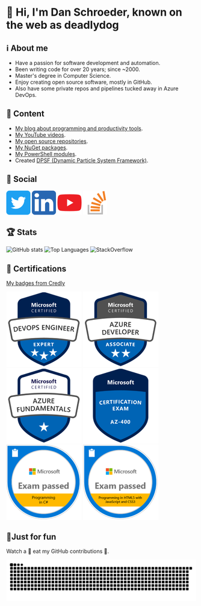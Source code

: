 # 👋 Hi, I'm Dan Schroeder, known on the web as deadlydog

## ℹ About me

- Have a passion for software development and automation.
- Been writing code for over 20 years; since ~2000.
- Master's degree in Computer Science.
- Enjoy creating open source software, mostly in GitHub.
- Also have some private repos and pipelines tucked away in Azure DevOps.

## 🍨 Content

- [My blog about programming and productivity tools](https://blog.danskingdom.com).
- [My YouTube videos](https://www.youtube.com/user/deadlydog/featured).
- [My open source repositories](https://github.com/deadlydog?tab=repositories&type=source).
- [My NuGet packages](https://www.nuget.org/profiles/deadlydog).
- [My PowerShell modules](https://www.powershellgallery.com/profiles/deadlydog).
- Created [DPSF (Dynamic Particle System Framework)](http://xnaparticles.com/ProjectsThatUseDPSF.php).

## 💬 Social

[![Twitter](Images/Twitter-icon.png)](https://twitter.com/deadlydog)
[![LinkedIn](Images/LinkedIn-icon.png)](https://www.linkedin.com/in/1danielschroeder)
[![YouTube](Images/YouTube-icon.png)](https://www.youtube.com/channel/UCcESXeG56v-AZb63CGz1r7Q)
[![StackOverflow](Images/Stack-Overflow-icon.png)](https://stackoverflow.com/users/602585/deadlydog)

## 🏆 Stats

![GitHub stats](https://github-readme-stats.vercel.app/api?username=deadlydog&show_icons=true&theme=tokyonight)
![Top Languages](https://github-readme-stats.vercel.app/api/top-langs/?username=deadlydog&theme=tokyonight)
![StackOverflow](https://stackexchange.com/users/flair/156281.png)

## 📜 Certifications

[My badges from Credly](https://www.credly.com/users/daniel-schroeder/badges)

[![Microsoft Certified: DevOps Engineer Expert badge](Images/DevOps-Engineer-Expert-certificate-badge.png)](https://www.credly.com/badges/282a4fca-f717-479f-93eb-10d107bcfc17)
[![Microsoft Certified: Azure Developer Associate badge](Images/Azure-Developer-Associate-certificate-badge.png)](https://www.credly.com/badges/0007eb0c-6be0-4caa-ab5a-8b5cc18d8570)
[![Microsoft Certified: Azure Fundamentals badge](Images/Azure-Fundamentals-certificate-badge.png)](https://www.credly.com/badges/4b57c7bb-0fc6-4eed-83a6-8e0bf894d14d)
[![AZ-400: Designing and Implementing Microsoft DevOps Solutions badge](Images/Exam-AZ400-badge.png)](https://www.credly.com/badges/f1d17019-0790-4ae4-b0b1-cc70c8dd7c1f)
[![Exam 483: Programming in C# badge](Images/Exam-Programming-in-C-Sharp-certificate-badge.png)](https://www.credly.com/badges/369c8a62-e467-4bea-b006-b6abde03b6ec)
[![Exam 480: Programming in HTML5 with JavaScript and CSS3 badge](Images/Exam-Programming-in-HTML5-with-JavaScript-and-CSS3-Certificate-Badge.png)](https://www.credly.com/badges/0b6019f5-a2a0-4d8c-bc15-a95f4c6dc580)

## 🎈Just for fun

Watch a 🐍 eat my GitHub contributions 🍏.

![GitHubContributionsSnake](https://github.com/deadlydog/deadlydog/blob/GitHubContributionsSnakeImage/github-contribution-grid-snake.svg)
